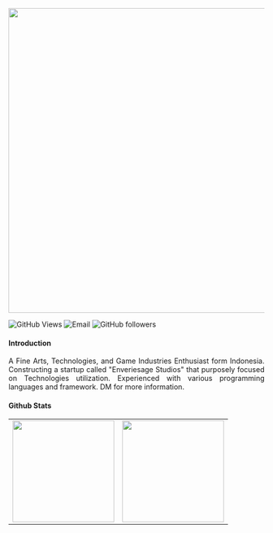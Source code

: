 <p align="center">
<img src="https://user-images.githubusercontent.com/36785493/126627723-8bb46e7f-7d89-4cef-b65e-936344c94d5b.gif" width="600" />
</p>

![GitHub Views](https://komarev.com/ghpvc/?username=WolfDroid&color=6A5ACD)
![Email](https://img.shields.io/static/v1?label=Email&message=wolfdroid99@gmail.com&color=6A5ACD&logo=gmail)
![GitHub followers](https://img.shields.io/github/followers/WolfDroid?label=Followers&style=flat&logo=github&color=6A5ACD)

#### Introduction
<p align="justify">
A Fine Arts, Technologies, and Game Industries Enthusiast form Indonesia. Constructing a startup called "Enveriesage Studios" that purposely focused on Technologies utilization. Experienced with various programming languages and framework. DM for more information.
</p>

#### Github Stats
<table border= "0">
  <tr align="center">
    <td>
      <a href="https://github.com/WolfDroid">
        <img src = "https://github-readme-stats.vercel.app/api/top-langs/?username=WolfDroid&layout=compact&theme=dark&border_color=FFFFFF" height="200px"/>
      </a>
    </td>
    <td>
      <a href="https://github.com/WolfDroid">
        <img src = "https://github-readme-stats.vercel.app/api?username=WolfDroid&show_icons=true&theme=dark&border_color=FFFFFF&icon_color=CC00FF" height="200px"/>
      </a>
    </td>
  </tr>
</table>
